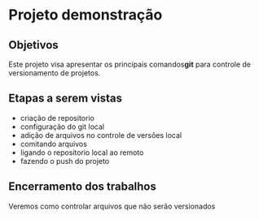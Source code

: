 # Projeto demonstração
## Objetivos
Este projeto visa apresentar os principais comandos**git** para controle de versionamento de projetos.
 
## Etapas a serem vistas
- criação de repositorio
- configuração do git local
- adição de arquivos no controle de versões local
- comitando arquivos
- ligando o repositorio local ao remoto
- fazendo o push do projeto

## Encerramento dos trabalhos
Veremos como controlar arquivos que não serão versionados